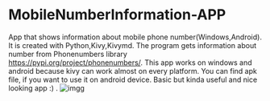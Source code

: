 # MobileNumberInformation-APP
App that shows information about mobile phone number(Windows,Android). It is created with Python,Kivy,Kivymd. The program gets information about number from Phonenumbers library https://pypi.org/project/phonenumbers/. This app works on windows and android because kivy can work almost on every platform. You can find apk file, if you want to use it on android device. Basic but kinda useful and nice looking app :) .
![imgg](https://user-images.githubusercontent.com/92724870/171426521-dbe1d0c7-e16a-4a97-a8df-9275e18a8faf.jpg)
